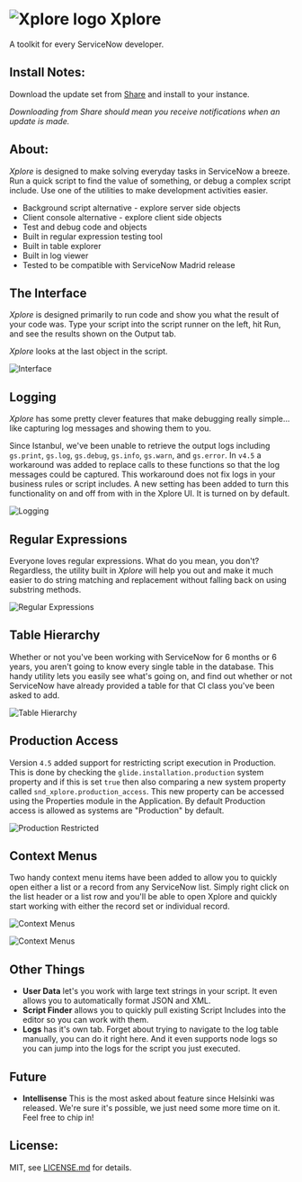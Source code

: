 # ![Xplore logo](readme-assets/xplore-icon-48.png) Xplore
A toolkit for every ServiceNow developer.

## Install Notes:
Download the update set from [Share](https://share.servicenow.com/app.do#/search-result?search_query=sndeveloper&startRow=NaN&sort_parameter=title) and install to your instance.

_Downloading from Share should mean you receive notifications when an update is made._

## About:
*Xplore* is designed to make solving everyday tasks in ServiceNow a breeze. Run
a quick script to find the value of something, or debug a complex script include.
Use one of the utilities to make development activities easier.

* Background script alternative - explore server side objects
* Client console alternative - explore client side objects
* Test and debug code and objects
* Built in regular expression testing tool
* Built in table explorer
* Built in log viewer
* Tested to be compatible with ServiceNow Madrid release

## The Interface

*Xplore* is designed primarily to run code and show you what the result of your code was.
Type your script into the script runner on the left, hit Run, and see the results
shown on the Output tab.

*Xplore* looks at the last object in the script.

![Interface](readme-assets/xplore-gliderecord.png)

## Logging

*Xplore* has some pretty clever features that make debugging really simple... like
capturing log messages and showing them to you.

Since Istanbul, we've been unable to retrieve the output logs including `gs.print`, `gs.log`, `gs.debug`, `gs.info`, `gs.warn`, and `gs.error`. In `v4.5` a workaround was added to replace calls to these functions so that the log messages could be captured. This workaround does not fix logs in your business rules or script includes. A new setting has been added to turn this functionality on and off from with in the Xplore UI. It is turned on by default.

![Logging](readme-assets/xplore-logging.png)

## Regular Expressions

Everyone loves regular expressions. What do you mean, you don't?
Regardless, the utility built in *Xplore* will help you out and make it much easier
to do string matching and replacement without falling back on using substring methods.

![Regular Expressions](readme-assets/xplore-regex.png)

## Table Hierarchy

Whether or not you've been working with ServiceNow for 6 months or 6 years, you
aren't going to know every single table in the database. This handy utility lets
you easily see what's going on, and find out whether or not ServiceNow have already
provided a table for that CI class you've been asked to add.

![Table Hierarchy](readme-assets/xplore-table-hierarchy.png)

## Production Access

Version `4.5` added support for restricting script execution in Production. This is done by checking the `glide.installation.production` system property and if this is set `true` then also comparing a new system property called `snd_xplore.production_access`. This new property can be accessed using the Properties module in the Application. By default Production access is allowed as systems are "Production" by default.

![Production Restricted](/readme-assets/xplore-production-disabled.png)

## Context Menus

Two handy context menu items have been added to allow you to quickly open either a list or a record from any ServiceNow list. Simply right click on the list header or a list row and you'll be able to open Xplore and quickly start working with either the record set or individual record.

![Context Menus](readme-assets/xplore-context-record.png)

![Context Menus](readme-assets/xplore-context-recordset.png)

## Other Things

* **User Data** let's you work with large text strings in your script. It even allows you to automatically format JSON and XML.
* **Script Finder** allows you to quickly pull existing Script Includes into the
  editor so you can work with them.
* **Logs** has it's own tab. Forget about trying to navigate to the log table manually,
  you can do it right here. And it even supports node logs so you can jump into the logs for the script you just executed.

## Future
* **Intellisense** This is the most asked about feature since Helsinki was released.
  We're sure it's possible, we just need some more time on it. Feel free to chip in!

## License:

MIT, see [LICENSE.md](https://github.com/sn-developer/xplore/blob/master/LICENSE.md) for details.
